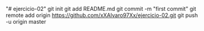 "# ejercicio-02"  git init git add README.md git commit -m "first commit" git remote add origin https://github.com/xXAlvaro97Xx/ejercicio-02.git git push -u origin master
